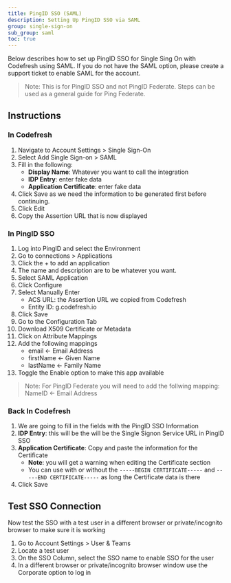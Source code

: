 ```yaml
---
title: PingID SSO (SAML)
description: Setting Up PingID SSO via SAML
group: single-sign-on
sub_group: saml
toc: true
---
```


Below describes how to set up PingID SSO for Single Sing On with Codefresh using SAML.  If you do not have the SAML option, please create a support ticket to enable SAML for the account.

> Note: This is for PingID SSO and not PingID Federate.  Steps can be used as a general guide for Ping Federate.

## Instructions

### In Codefresh

1. Navigate to Account Settings > Single Sign-On
1. Select Add Single Sign-on > SAML
1. Fill in the following:
    - **Display Name**: Whatever you want to call the integration
    - **IDP Entry**: enter fake data
    - **Application Certificate**: enter fake data
1. Click Save as we need the information to be generated first before continuing.
1. Click Edit
1. Copy the Assertion URL that is now displayed

### In PingID SSO

1. Log into PingID and select the Environment
1. Go to connections > Applications
1. Click the + to add an application
1. The name and description are to be whatever you want.
1. Select SAML Application
1. Click Configure
1. Select Manually Enter
    - ACS URL: the Assertion URL we copied from Codefresh
    - Entity ID: g.codefresh.io
1. Click Save
1. Go to the Configuration Tab
1. Download X509 Certificate or Metadata
1. Click on Attribute Mappings
1. Add the following mappings
    - email <- Email Address
    - firstName <- Given Name
    - lastName <- Family Name
1. Toggle the Enable option to make this app available

> Note: For PingID Federate you will need to add the follwing mapping: NameID <- Email Address

### Back In Codefresh

1. We are going to fill in the fields with the PingID SSO Information
1. **IDP Entry**: this will be the will be the Single Signon Service URL in PingID SSO
1. **Application Certificate**: Copy and paste the information for the Certificate
    - **Note**: you will get a warning when editing the Certificate section
    - You can use with or without the `-----BEGIN CERTIFICATE-----` and `-----END CERTIFICATE-----` as long the Certificate data is there
1. Click Save

## Test SSO Connection

Now test the SSO with a test user in a different browser or private/incognito browser to make sure it is working

1. Go to Account Settings > User & Teams
1. Locate a test user
1. On the SSO Column, select the SSO name to enable SSO for the user
1. In a different browser or private/incognito browser window use the Corporate option to log in
